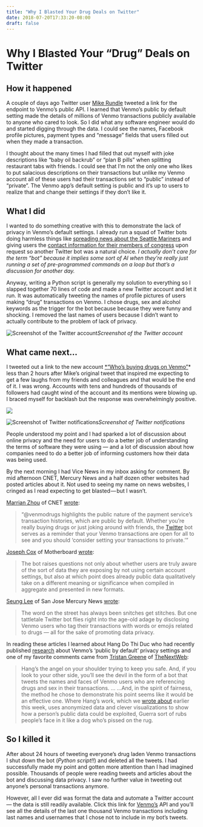 ```yaml
---
title: "Why I Blasted Your Drug Deals on Twitter"
date: 2018-07-20T17:33:20-08:00
draft: false
---
```


# Why I Blasted Your “Drug” Deals on Twitter

## How it happened

A couple of days ago Twitter user [Mike Rundle]() tweeted a link for the endpoint to Venmo’s public API. I learned that Venmo’s public by default setting made the details of millions of Venmo transactions publicly available to anyone who cared to look. So I did what any software engineer would do and started digging through the data. I could see the names, Facebook profile pictures, payment types and “message” fields that users filled out when they made a transaction.

I thought about the many times I had filled that out myself with joke descriptions like “baby oil backrub” or “plan B pills” when splitting restaurant tabs with friends. I could see that I’m not the only one who likes to put salacious descriptions on their transactions but unlike my Venmo account all of these users had their transactions set to “public” instead of “private”. The Venmo app’s default setting is public and it’s up to users to realize that and change their settings if they don’t like it.

## What I did

I wanted to do something creative with this to demonstrate the lack of privacy in Venmo’s default settings. I already run a squad of Twitter bots doing harmless things like [spreading news about the Seattle Mariners](https://twitter.com/reddit_mariners) and giving users the [contact information for their members of congress](https://twitter.com/findyourreps) upon request so another Twitter bot was a natural choice. *I actually don’t care for the term “bot” because it implies some sort of AI when they’re really just running a set of pre-programmed commands on a loop but that’s a discussion for another day.*

Anyway, writing a Python script is generally my solution to everything so I slapped together 70 lines of code and made a new Twitter account and let it run. It was automatically tweeting the names of profile pictures of users making “drug” transactions on Venmo. I chose drugs, sex and alcohol keywords as the trigger for the bot because because they were funny and shocking. I removed the last names of users because I didn’t want to actually contribute to the problem of lack of privacy.

![Screenshot of the Twitter account](https://cdn-images-1.medium.com/max/2000/1*1bAIy-evLkrEsucD6A-L8g.png)*Screenshot of the Twitter account*

## What came next…

I tweeted out a link to the new account [*“Who’s buying drugs on Venmo”](https://twitter.com/venmodrugs)* less than 2 hours after Mike’s original tweet that inspired me expecting to get a few laughs from my friends and colleagues and that would be the end of it. I was wrong. Accounts with tens and hundreds of thousands of followers had caught wind of the account and its mentions were blowing up. I braced myself for backlash but the response was overwhelmingly positive.

![](https://cdn-images-1.medium.com/max/2000/1*I9qzPSzy6q4OVTd8svJFYQ.png)

![Screenshot of Twitter notifications](https://cdn-images-1.medium.com/max/2000/1*b7g4vbDchE3QBLWgMbBwFg.png)*Screenshot of Twitter notifications*

People understood my point and I had sparked a lot of discussion about online privacy and the need for users to do a better job of understanding the terms of software they were using — and a lot of discussion about how companies need to do a better job of informing customers how their data was being used.

By the next morning I had Vice News in my inbox asking for comment. By mid afternoon CNET, Mercury News and a half dozen other websites had posted articles about it. Not used to seeing my name on news websites, I cringed as I read expecting to get blasted — but I wasn’t.

[Marrian Zhou](undefined) of CNET [wrote](https://www.cnet.com/news/how-to-get-caught-buying-drugs-on-venmo-this-twitter-bot/):
> “@venmodrugs highlights the public nature of the payment service’s transaction histories, which are public by default. Whether you’re really buying drugs or just joking around with friends, the [Twitter](https://www.cnet.com/tags/twitter/) bot serves as a reminder that your Venmo transactions are open for all to see and you should ‘consider setting your transactions to private.’”

[Joseph Cox](undefined) of Motherboard [wrote](https://motherboard.vice.com/amp/en_us/article/qvmkvx/twitter-bot-venmo-buying-drugs-photo-names):
> The bot raises questions not only about whether users are truly aware of the sort of data they are exposing by not using certain account settings, but also at which point does already public data qualitatively take on a different meaning or significance when compiled in aggregate and presented in new formats.

[Seung Lee](https://seungylee.tumblr.com/) of San Jose Mercury News [wrote](https://www.mercurynews.com/2018/07/20/venmo-a-friend-about-drugs-or-sex-and-this-twitter-bot-will-rat-you-out/):
> The word on the street has always been snitches get stitches. But one tattletale Twitter bot flies right into the age-old adage by disclosing Venmo users who tag their transactions with words or emojis related to drugs — all for the sake of promoting data privacy.

In reading these articles I learned about Hang Do Thi Duc who had recently published [research](https://publicbydefault.fyi/) about Venmo’s ‘public by default’ privacy settings and one of my favorite comments came from [Tristan Greene](https://thenextweb.com/author/tristangreen/) of [TheNextWeb](https://thenextweb.com/artificial-intelligence/2018/07/19/twitter-bots-are-running-amok-with-your-public-venmo-data/):
> Hang’s the angel on your shoulder trying to keep you safe. And, if you look to your other side, you’ll see the devil in the form of a bot that tweets the names and faces of Venmo users who are referencing drugs and sex in their transactions. …
> …And, in the spirit of fairness, the method he chose to demonstrate his point seems like it would be an effective one. Where Hang’s work, which we [wrote about](https://thenextweb.com/security/2018/07/17/this-visualization-of-venmos-public-data-is-terrifying/) earlier this week, uses anonymized data and clever visualizations to show how a person’s public data could be exploited, Guerra sort of rubs people’s face in it like a dog who’s pissed on the rug.

## So I killed it

After about 24 hours of tweeting everyone’s drug laden Venmo transactions I shut down the bot (*Python script!!*) and deleted all the tweets. I had successfully made my point and gotten more attention than I had imagined possible. Thousands of people were reading tweets and articles about the bot and discussing data privacy. I saw no further value in tweeting out anyone’s personal transactions anymore.

However, all I ever did was format the data and automate a Twitter account — the data is still readily available. Click this link for [Venmo’s](https://venmo.com/api/v5/public?limit=1000) API and you’ll see all the details of the last one thousand Venmo transactions including last names and usernames that I chose not to include in my bot’s tweets.